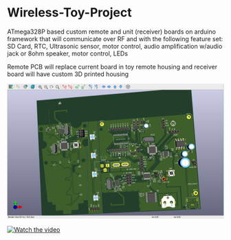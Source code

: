 # Wireless-Toy-Project
ATmega328P based custom remote and unit (receiver) boards on arduino framework that will communicate over RF and with the following feature set: SD Card, RTC, Ultrasonic sensor, motor control, audio amplification w/audio jack or 8ohm speaker, motor control, LEDs

Remote PCB will replace current board in toy remote housing and receiver board will have custom 3D printed housing

![name-of-you-image](https://github.com/aemcee/Wireless-Toy-Project/blob/main/Hardware/Screen%20Shot%202021-11-23%20at%203.07.19%20PM.png?raw=true)

[![Watch the video](https://img.youtube.com/vi/jzv-52mN5sE/maxresdefault.jpg)](https://youtu.be/jzv-52mN5sE)
